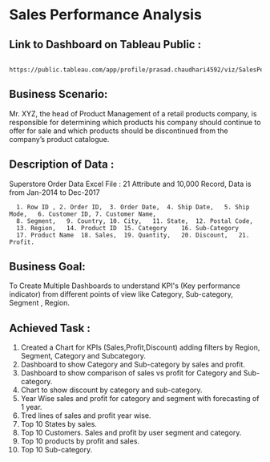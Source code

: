 # Sales Performance Analysis

## Link to Dashboard on Tableau Public :
      https://public.tableau.com/app/profile/prasad.chaudhari4592/viz/SalesPerformanceAnalysis_16249381233670/SalesPerfomanceAnalysis

## Business Scenario: 
  Mr. XYZ, the head of Product Management of a retail products company, is responsible for determining which products his company should continue to offer for sale and which products should be discontinued from the company’s product catalogue.
  
## Description of Data : 
  Superstore Order Data Excel File : 21 Attribute and 10,000 Record, Data is from Jan-2014 to Dec-2017
      
      1. Row ID	, 2. Order ID,	3. Order Date, 	4. Ship Date,	5. Ship Mode,	6. Customer ID,	7. Customer Name,	
      8. Segment,	9. Country,	10. City,	11. State, 	12. Postal Code,	 
      13. Region,	14. Product ID	15. Category	16. Sub-Category	
      17. Product Name	18. Sales, 	19. Quantity,	20. Discount,	21. Profit.


## Business Goal:
  To Create Multiple Dashboards to understand KPI's (Key performance indicator) from different  points of view like Category, Sub-category, Segment , Region. 
  
## Achieved Task  : 
  1.  Created a Chart for KPIs (Sales,Profit,Discount) adding filters by Region, Segment, Category and Subcategory.
  2.  Dashboard to show Category and Sub-category by sales and profit.
  3.  Dashboard to show comparison of sales vs profit for Category and Sub-category.   
  4.  Chart to show discount by category and sub-category. 
  5.  Year Wise sales and profit  for category and segment with forecasting of 1 year.
  6.  Tred lines of sales and profit year wise.
  7.  Top 10 States by sales. 
  8.  Top 10 Customers. Sales and profit by user segment and category. 
  9.  Top 10 products by profit and sales.
  10. Top 10 Sub-category.
